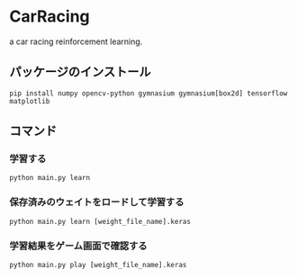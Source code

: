 # CarRacing
a car racing reinforcement learning.

## パッケージのインストール

```
pip install numpy opencv-python gymnasium gymnasium[box2d] tensorflow matplotlib
```

## コマンド

### 学習する

```
python main.py learn
```

### 保存済みのウェイトをロードして学習する

```
python main.py learn [weight_file_name].keras
```

### 学習結果をゲーム画面で確認する

```
python main.py play [weight_file_name].keras
```
